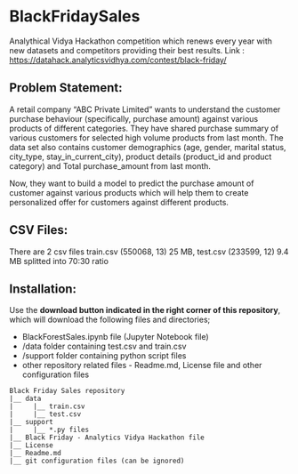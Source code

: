 # BlackFridaySales
Analythical Vidya Hackathon competition which renews every year with new datasets and competitors providing their best results.
Link : https://datahack.analyticsvidhya.com/contest/black-friday/

## Problem Statement:
A retail company “ABC Private Limited” wants to understand the customer purchase behaviour (specifically, purchase amount) against various products of different categories. They have shared purchase summary of various customers for selected high volume products from last month. The data set also contains customer demographics (age, gender, marital status, city_type, stay_in_current_city), product details (product_id and product category) and Total purchase_amount from last month.

Now, they want to build a model to predict the purchase amount of customer against various products which will help them to create personalized offer for customers against different products. 

## CSV Files:
There are 2 csv files train.csv (550068, 13) 25 MB, test.csv (233599, 12) 9.4 MB splitted into 70:30 ratio 

## Installation:
Use the __download button indicated in the right corner of this repository__, which will download the following files and directories;
- BlackForestSales.ipynb file (Jupyter Notebook file)
- /data folder containing test.csv and train.csv
- /support folder containing python script files
- other repository related files - Readme.md, License file and other configuration files

```
Black Friday Sales repository
|__ data
|     |__ train.csv
|     |__ test.csv
|__ support
|     |__ *.py files
|__ Black Friday - Analytics Vidya Hackathon file
|__ License
|__ Readme.md
|__ git configuration files (can be ignored)
```
